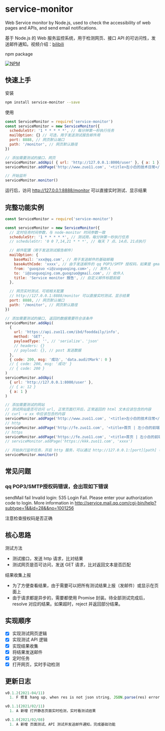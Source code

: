 # service-monitor

Web Service monitor by Node.js, used to check the accessibility of web pages and APIs, and send email notifications.

基于 Node.js 的 Web 服务监控系统，用于检测网页、接口 API 的可访问性，发送邮件通知。视频介绍：[bilibili](https://www.bilibili.com/video/BV1LK4y1J7gM/)

npm package

[![NPM](https://nodei.co/npm/service-monitor.png)](https://npmjs.org/package/service-monitor)

## 快速上手
安装
```bash
npm install service-monitor --save
```
使用
```js
const ServiceMonitor = require('service-monitor')
const serviceMonitor = new ServiceMonitor({
  scheduleStr: '1 * * * * *', // 每分钟第一秒执行任务
  mailOption: {} // 可选，用于发送测试报告邮件用
  port: 8888, // 网页默认端口
  path: '/monitor', // 网页默认路径
})

// 添加需要测试的接口、网页
serviceMonitor.addApi( { url: 'http://127.0.0.1:8000/user' }, { a: 1 })
serviceMonitor.addPage('http://www.zuo11.com', '<title>左小白的技术日常</title>')

// 开始监听
serviceMonitor.monitor()
```
运行后，访问 http://127.0.0.1:8888/monitor 可以直接实时测试、显示结果

## 完整功能实例
```js
const ServiceMonitor = require('service-monitor')

const serviceMonitor = new ServiceMonitor({
  // 定时任务时间参数，与 node-monitor 时间参数一致
  scheduleStr: '1 * * * * *', // 测试用，每分钟第一秒执行任务
  // scheduleStr: '0 0 7,14,21 * * *', // 每天 7 点、14点、21点执行

  // 邮件配置（用于发送测试报告邮件）
  mailOption: {
    baseMail: 'xxx@qq.com', // 用于发送邮件的基础邮箱
    baseAuthCode: 'xxxx', // 由于发送邮件的 qq POP3/SMTP 授权码，如果是 gmail，直接填密码
    from: 'guoqzuo <i@zuoguoqing.com>', // 发件人
    to: 'i@zuoguoqing.com,guoqzuo@gmail.com', // 收件人
    title: 'Service monitor 报告', // 自定义邮件标题前缀
  },

  // 网页实时测试、可视相关配置
  // http://127.0.0.1:8888/monitor 可以直接实时测试、显示结果
  port: 8888, // 网页默认端口
  path: '/monitor', // 网页默认路径
})

// 添加需要测试的接口, 返回的数据需要符合该条件
serviceMonitor.addApi(
  {
    url: 'https://api.zuo11.com/ibd/fooddaily/info',
    method: 'GET',
    payloadType: '', // 'serialize'、'json'
    // headers: {}
    // payload: {}, // post 发送数据
  },
  { code: 200, msg: '成功', 'data.auditMark': 0 }
  // { code: 200, msg: '成功' }
  // { code: 200 }
)
serviceMonitor.addApi(
  { url: 'http://127.0.0.1:8000/user' },
  // { a: 12 }
  { a: 1 }
)

// 添加需要测试的网站
// 测试网站是否可访问 url, 正常页面打开后，正常返回的 html 文本应该包含的内容
// curl -v xx 中应该包含的内容
serviceMonitor.addPage('http://www.zuo11.com', '<title>左小白的技术日常</title>')
// http
serviceMonitor.addPage('http://fe.zuo11.com', '<title>首页 | 左小白的前端笔记</title>')
// https
serviceMonitor.addPage('https://fe.zuo11.com', '<title>首页 | 左小白的前端笔记</title>')
// serviceMonitor.addPage('https://kkk.zuo11.com', 'xxxx')

// 开始执行监听任务，开启 http 服务，可以通过 http://127.0.0.1:[port][path] 手动测试并查看结果
serviceMonitor.monitor()
```
## 常见问题
### qq POP3/SMTP授权码错误，会出现如下错误

sendMail fail Invalid login: 535 Login Fail. Please enter your authorization code to login. More information in http://service.mail.qq.com/cgi-bin/help?subtype=1&&id=28&&no=1001256

注意检查授权码是否正确

## 核心思路
测试方法
- 测试接口，发送 http 请求，比对结果
- 测试网页是否可访问，发送 GET 请求，比对返回文本是否匹配

结果收集上报
- 为了方便查看结果，由于需要可以把所有测试结果上报（发邮件）或显示在页面上
- 由于请求都是异步的，需要都使用 Promise 封装。待全部测试完成后，resolve 对应的结果。如果超时，reject 并返回部分结果。

## 实现顺序
- [x] 实现测试网页逻辑
- [x] 实现测试 API 逻辑
- [x] 实现结果收集
- [x] 将结果发送邮件
- [x] 定时任务
- [x] 打开网页，实时手动检测

## 更新日志
```js
v0.1.2(2021-04/11)
  1. F 修复 hang up, when res is not json string, JSON.parse(res) error

v0.1.1(2021/02/11)
  1. A 新增 打开静态页面实时检测，实时看测试结果

v0.1.0(2021/02/08)
  1. A 新增 页面测试、API 测试并发送邮件通知，完成基础功能
```
